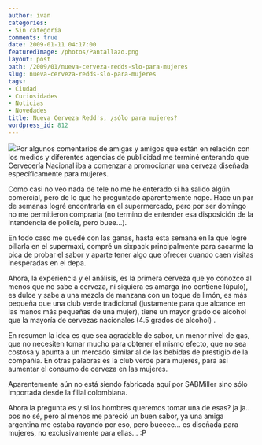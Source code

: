 ```yaml
---
author: ivan
categories:
- Sin categoría
comments: true
date: 2009-01-11 04:17:00
featuredImage: /photos/Pantallazo.png
layout: post
path: /2009/01/nueva-cerveza-redds-slo-para-mujeres
slug: nueva-cerveza-redds-slo-para-mujeres
tags:
- Ciudad
- Curiosidades
- Noticias
- Novedades
title: Nueva Cerveza Redd's, ¿sólo para mujeres?
wordpress_id: 812
---
```


[![](/photos/Pantallazo.png)](https://3.bp.blogspot.com/_T2UWuNJg3dQ/SWk-jr6BP_I/AAAAAAAABR4/rVnlMExD_Xk/s1600-h/Pantallazo.png)Por algunos comentarios de amigas y amigos que están en relación con los medios y diferentes agencias de publicidad me terminé enterando que Cervecería Nacional iba a comenzar a promocionar una cerveza diseñada específicamente para mujeres.

Como casi no veo nada de tele no me he enterado si ha salido algún comercial, pero de lo que he preguntado aparentemente nope. Hace un par de semanas logré encontrarla en el supermercado, pero por ser domingo no me permitieron comprarla (no termino de entender esa disposición de la intendencia de policía, pero buee...).

En todo caso me quedé con las ganas, hasta esta semana en la que logré pillarla en el supermaxi, compré un sixpack principalmente para sacarme la pica de probar el sabor y aparte tener algo que ofrecer cuando caen visitas inesperadas en el depa.

Ahora, la experiencia y el análisis, es la primera cerveza que yo conozco al menos que no sabe a cerveza, ni siquiera es amarga (no contiene lúpulo), es dulce y sabe a una mezcla de manzana con un toque de limón, es más pequeña que una club verde tradicional (justamente para que alcance en las manos más pequeñas de una mujer), tiene un mayor grado de alcohol que la mayoría de cervezas nacionales (4.5 grados de alcohol) .

En resumen la idea es que sea agradable de sabor, un menor nivel de gas, que no necesiten tomar mucho para obtener el mismo efecto, que no sea costosa y apunta a un mercado similar al de las bebidas de prestigio de la compañía. En otras palabras es la club verde para mujeres, para así aumentar el consumo de cerveza en las mujeres.

Aparentemente aún no está siendo fabricada aquí por SABMiller sino sólo importada desde la filial colombiana.

Ahora la pregunta es y si los hombres queremos tomar una de esas? ja ja.. pos no sé, pero al menos me pareció un buen sabor, ya una amiga argentina me estaba rayando por eso, pero bueeee... es diseñada para mujeres, no exclusivamente para ellas... :P